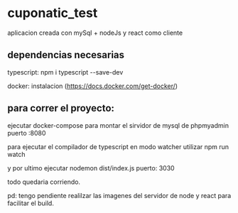 # cuponatic_test
aplicacion creada con mySql + nodeJs  y react como cliente


## dependencias necesarias
typescript: npm i typescript --save-dev 

docker: instalacion (https://docs.docker.com/get-docker/) 

## para correr el proyecto:

ejecutar docker-compose para montar el sirvidor de mysql de phpmyadmin   puerto :8080

para ejecutar el compilador de typescript en modo watcher utilizar npm run watch 

y por ultimo ejecutar nodemon dist/index.js puerto: 3030

todo quedaria corriendo. 

pd: tengo pendiente realilzar las imagenes del servidor de node y react para facilitar el build.
